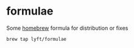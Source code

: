 # formulae

Some [homebrew](http://brew.sh/) formula for distribution or fixes

```
brew tap lyft/formulae
```
